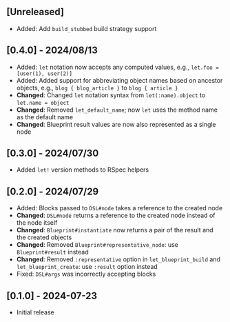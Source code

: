 ## [Unreleased]

- Added: Add `build_stubbed` build strategy support

## [0.4.0] - 2024/08/13

- Added: `let` notation now accepts any computed values, e.g., `let.foo = [user(1), user(2)]`
- Added: Added support for abbreviating object names based on ancestor objects, e.g., `blog { blog_article }` to `blog { article }`
- **Changed**: Changed `let` notation syntax from `let(:name).object` to `let.name = object`
- **Changed**: Removed `let_default_name`; now `let` uses the method name as the default name
- **Changed**: Blueprint result values are now also represented as a single node

## [0.3.0] - 2024/07/30

- Added `let!` version methods to RSpec helpers

## [0.2.0] - 2024/07/29

- Added: Blocks passed to `DSL#node` takes a reference to the created node
- **Changed**: `DSL#node` returns a reference to the created node instead of the node itself
- **Changed**: `Blueprint#instantiate` now returns a pair of the result and the created objects
- **Changed**: Removed `Blueprint#representative_node`: use `Blueprint#result` instead
- **Changed**: Removed `:representative` option in `let_blueprint_build` and `let_blueprint_create`: use `:result` option instead
- Fixed: `DSL#args` was incorrectly accepting blocks

## [0.1.0] - 2024-07-23

- Initial release
